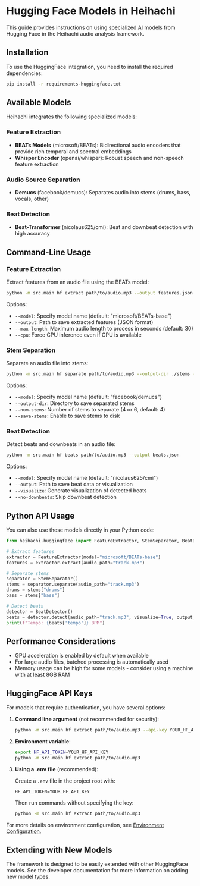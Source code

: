 # Hugging Face Models in Heihachi

This guide provides instructions on using specialized AI models from Hugging Face in the Heihachi audio analysis framework.

## Installation

To use the HuggingFace integration, you need to install the required dependencies:

```bash
pip install -r requirements-huggingface.txt
```

## Available Models

Heihachi integrates the following specialized models:

### Feature Extraction

- **BEATs Models** (microsoft/BEATs): Bidirectional audio encoders that provide rich temporal and spectral embeddings
- **Whisper Encoder** (openai/whisper): Robust speech and non-speech feature extraction

### Audio Source Separation

- **Demucs** (facebook/demucs): Separates audio into stems (drums, bass, vocals, other)

### Beat Detection

- **Beat-Transformer** (nicolaus625/cmi): Beat and downbeat detection with high accuracy

## Command-Line Usage

### Feature Extraction

Extract features from an audio file using the BEATs model:

```bash
python -m src.main hf extract path/to/audio.mp3 --output features.json
```

Options:
- `--model`: Specify model name (default: "microsoft/BEATs-base")
- `--output`: Path to save extracted features (JSON format)
- `--max-length`: Maximum audio length to process in seconds (default: 30)
- `--cpu`: Force CPU inference even if GPU is available

### Stem Separation

Separate an audio file into stems:

```bash
python -m src.main hf separate path/to/audio.mp3 --output-dir ./stems --save-stems
```

Options:
- `--model`: Specify model name (default: "facebook/demucs")
- `--output-dir`: Directory to save separated stems
- `--num-stems`: Number of stems to separate (4 or 6, default: 4)
- `--save-stems`: Enable to save stems to disk

### Beat Detection

Detect beats and downbeats in an audio file:

```bash
python -m src.main hf beats path/to/audio.mp3 --output beats.json
```

Options:
- `--model`: Specify model name (default: "nicolaus625/cmi")
- `--output`: Path to save beat data or visualization
- `--visualize`: Generate visualization of detected beats
- `--no-downbeats`: Skip downbeat detection

## Python API Usage

You can also use these models directly in your Python code:

```python
from heihachi.huggingface import FeatureExtractor, StemSeparator, BeatDetector

# Extract features
extractor = FeatureExtractor(model="microsoft/BEATs-base")
features = extractor.extract(audio_path="track.mp3")

# Separate stems
separator = StemSeparator()
stems = separator.separate(audio_path="track.mp3")
drums = stems["drums"]
bass = stems["bass"]

# Detect beats
detector = BeatDetector()
beats = detector.detect(audio_path="track.mp3", visualize=True, output_path="beats.png")
print(f"Tempo: {beats['tempo']} BPM")
```

## Performance Considerations

- GPU acceleration is enabled by default when available
- For large audio files, batched processing is automatically used
- Memory usage can be high for some models - consider using a machine with at least 8GB RAM

## HuggingFace API Keys

For models that require authentication, you have several options:

1. **Command line argument** (not recommended for security):
   ```bash
   python -m src.main hf extract path/to/audio.mp3 --api-key YOUR_HF_API_KEY
   ```

2. **Environment variable**:
   ```bash
   export HF_API_TOKEN=YOUR_HF_API_KEY
   python -m src.main hf extract path/to/audio.mp3
   ```

3. **Using a .env file** (recommended):
   
   Create a `.env` file in the project root with:
   ```
   HF_API_TOKEN=YOUR_HF_API_KEY
   ```
   
   Then run commands without specifying the key:
   ```bash
   python -m src.main hf extract path/to/audio.mp3
   ```

For more details on environment configuration, see [Environment Configuration](heihachi/env-configuration.md).

## Extending with New Models

The framework is designed to be easily extended with other HuggingFace models. See the developer documentation for more information on adding new model types. 